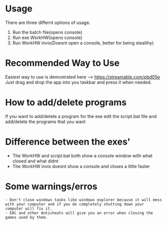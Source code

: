 # Usage
There are three differnt options of usage.
  1. Run the batch file(opens console)
  2. Run exe WorkHW(opens console)
  3. Run WorkHW invis(Doesnt open a console, better for being stealthy)

# Recommended Way to Use
Easiest way to use is demostrated here --> https://streamable.com/pbd05e
Just drag and drop the app into you taskbar and press it when needed.

# How to add/delete programs
If you want to add/delete a program for the exe edit the script.bat file and add/delete the programs that you want

# Difference between the exes'
  - The WorkHW and script.bat both show a console window with what closed and what didnt
  - The WorkHW invis doesnt show a console and closes a little faster
  
  # Some warnings/erros
    - Don't close windows tasks like windows explorer because it will mess with your computer and if you do completely shutting down your computer will fix it.
    - EAC and other Anticheats will give you an error when closing the games used by them. 
